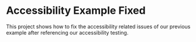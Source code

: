 # Accessibility Example Fixed

This project shows how to fix the accessibility related issues of our previous example after referencing our accessibility testing. 

